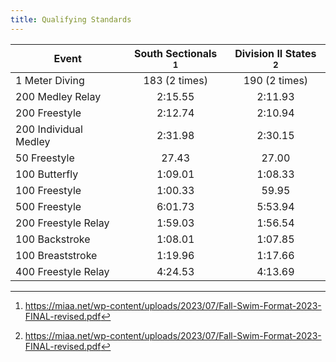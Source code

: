 ```yaml
---
title: Qualifying Standards
---
```


| Event                 | South Sectionals [^1] | Division II States [^1] |
|-----------------------|:---------------------:|:-----------------------:|
| 1 Meter Diving        |     183 (2 times)     |      190 (2 times)      |
| 200 Medley Relay      |        2:15.55        |         2:11.93         |
| 200 Freestyle         |        2:12.74        |         2:10.94         |
| 200 Individual Medley |        2:31.98        |         2:30.15         |
| 50 Freestyle          |         27.43         |          27.00          |
| 100 Butterfly         |        1:09.01        |         1:08.33         |
| 100 Freestyle         |        1:00.33        |          59.95          |
| 500 Freestyle         |        6:01.73        |         5:53.94         |
| 200 Freestyle Relay   |        1:59.03        |         1:56.54         |
| 100 Backstroke        |        1:08.01        |         1:07.85         |
| 100 Breaststroke      |        1:19.96        |         1:17.66         |
| 400 Freestyle Relay   |        4:24.53        |         4:13.69         |

[^1]: <https://miaa.net/wp-content/uploads/2023/07/Fall-Swim-Format-2023-FINAL-revised.pdf>
